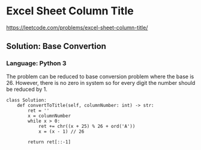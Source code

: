 # Excel Sheet Column Title
https://leetcode.com/problems/excel-sheet-column-title/

## Solution: Base Convertion
### Language: Python 3

The problem can be reduced to base conversion problem where the base is 26. However, there is no zero in system so for every digit the number should be reduced by 1.

```python3
class Solution:
    def convertToTitle(self, columnNumber: int) -> str:
        ret = ''
        x = columnNumber
        while x > 0:
            ret += chr((x + 25) % 26 + ord('A'))
            x = (x - 1) // 26
            
        return ret[::-1]
```
